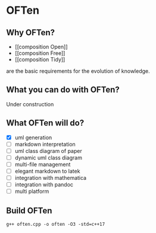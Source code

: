 [//]: # (oftenstart)
[//]: # (include: yes)
[//]: # (type: class)
[//]: # (aggregation:) 
[//]: # (composition:)
[//]: # (superclass:)
[//]: # (oftenstop)

# OFTen

## Why OFTen?
* [[composition Open]]
* [[composition Free]]
* [[composition Tidy]]

are the basic requirements for the evolution of knowledge.

## What you can do with OFTen?
Under construction

## What OFTen will do?
* [x] uml generation
* [ ] markdown interpretation
* [ ] uml class diagram of paper
* [ ] dynamic uml class diagram
* [ ] multi-file management
* [ ] elegant markdown to latek
* [ ] integration with mathematica
* [ ] integration with pandoc
* [ ] multi platform

## Build OFTen
```
g++ often.cpp -o often -O3 -std=c++17
```
